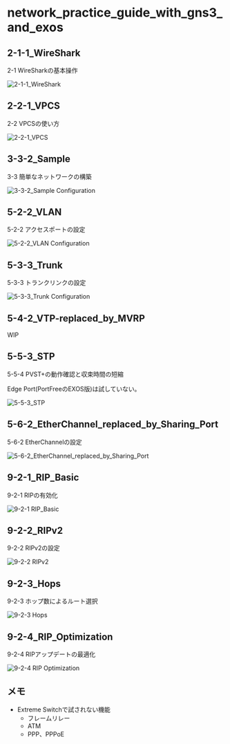 # network_practice_guide_with_gns3_and_exos


## 2-1-1_WireShark

2-1 WireSharkの基本操作

![2-1-1_WireShark](2-1-1_WireShark/config.png)


## 2-2-1_VPCS

2-2 VPCSの使い方

![2-2-1_VPCS](2-2-1_VPCS/config.png)

## 3-3-2_Sample

3-3 簡単なネットワークの構築

![3-3-2_Sample Configuration](3-3-2_Sample/config.png)

## 5-2-2_VLAN

5-2-2 アクセスポートの設定

![5-2-2_VLAN Configuration](5-2-2_VLAN/config.png)

## 5-3-3_Trunk

5-3-3 トランクリンクの設定

![5-3-3_Trunk Configuration](5-3-3_Trunk/config.png)

## 5-4-2_VTP-replaced_by_MVRP

WIP

## 5-5-3_STP

5-5-4 PVST+の動作確認と収束時間の短縮

Edge Port(PortFreeのEXOS版)は試していない。

![5-5-3_STP](5-5-3_STP/config.png)

## 5-6-2_EtherChannel_replaced_by_Sharing_Port

5-6-2 EtherChannelの設定

![5-6-2_EtherChannel_replaced_by_Sharing_Port](5-6-2_EtherChannel_replaced_by_Sharing_Port/config.png)

## 9-2-1_RIP_Basic

9-2-1 RIPの有効化

![9-2-1 RIP_Basic](9-2-1_RIP_Basic/config.png)

## 9-2-2_RIPv2

9-2-2 RIPv2の設定

![9-2-2 RIPv2](9-2-2_RIPv2/config.png)

## 9-2-3_Hops

9-2-3 ホップ数によるルート選択

![9-2-3 Hops](9-2-3_Hops/config.png)

## 9-2-4_RIP_Optimization

9-2-4 RIPアップデートの最適化

![9-2-4 RIP Optimization](9-2-3_RIP_Optimization/config.png)

## メモ

* Extreme Switchで試されない機能
  * フレームリレー
  * ATM
  * PPP、PPPoE